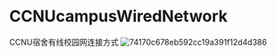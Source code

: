 # CCNUcampusWiredNetwork
CCNU宿舍有线校园网连接方式
![74170c678eb592cc19a391f12d4d386](https://github.com/user-attachments/assets/1fd8d2ad-587a-4c6d-909a-22ff92108d13)
